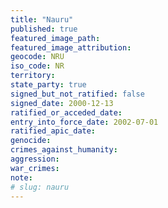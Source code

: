 ```yaml
---
title: "Nauru"
published: true
featured_image_path:
featured_image_attribution:
geocode: NRU
iso_code: NR
territory:
state_party: true
signed_but_not_ratified: false
signed_date: 2000-12-13
ratified_or_acceded_date:
entry_into_force_date: 2002-07-01
ratified_apic_date:
genocide:
crimes_against_humanity:
aggression:
war_crimes:
note:
# slug: nauru
---
```

